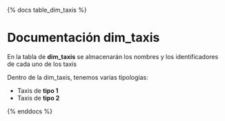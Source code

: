 {% docs table_dim_taxis %}

# Documentación dim_taxis
En la tabla de **dim_taxis** se almacenarán los nombres y los identificadores de cada uno de los taxis

Dentro de la dim_taxis, tenemos varias tipologías:

*   Taxis de **tipo 1**
*   Taxis de **tipo 2**


{% enddocs %}